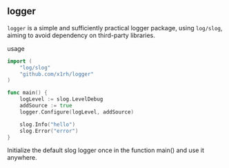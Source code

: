 ## logger
`logger` is a simple and sufficiently practical logger package, using `log/slog`, aiming to avoid dependency on third-party libraries.

usage 
```go
import (
    "log/slog"
    "github.com/x1rh/logger"
)

func main() {
    logLevel := slog.LevelDebug
    addSource := true
    logger.Configure(logLevel, addSource)

    slog.Info("hello")
    slog.Error("error")
}
```

Initialize the default slog logger once in the function main() and use it anywhere.